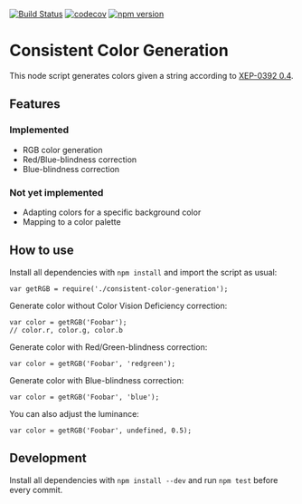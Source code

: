 [![Build Status](https://travis-ci.org/jsxc/consistent-color-generation.svg?branch=master)](https://travis-ci.org/jsxc/consistent-color-generation)
[![codecov](https://codecov.io/gh/jsxc/consistent-color-generation/branch/master/graph/badge.svg)](https://codecov.io/gh/jsxc/consistent-color-generation)
[![npm version](https://badge.fury.io/js/consistent-color-generation.svg)](https://www.npmjs.com/package/consistent-color-generation)

# Consistent Color Generation
This node script generates colors given a string according to [XEP-0392 0.4](https://xmpp.org/extensions/xep-0392.html#constants-ycbcr).

## Features
### Implemented
- RGB color generation
- Red/Blue-blindness correction
- Blue-blindness correction

### Not yet implemented
- Adapting colors for a specific background color
- Mapping to a color palette

## How to use
Install all dependencies with `npm install` and import the script as usual:
```
var getRGB = require('./consistent-color-generation');
```

Generate color without Color Vision Deficiency correction:
```
var color = getRGB('Foobar');
// color.r, color.g, color.b
```

Generate color with Red/Green-blindness correction:
```
var color = getRGB('Foobar', 'redgreen');
```

Generate color with Blue-blindness correction:
```
var color = getRGB('Foobar', 'blue');
```

You can also adjust the luminance:
```
var color = getRGB('Foobar', undefined, 0.5);
```

## Development
Install all dependencies with `npm install --dev` and run `npm test` before every commit.
